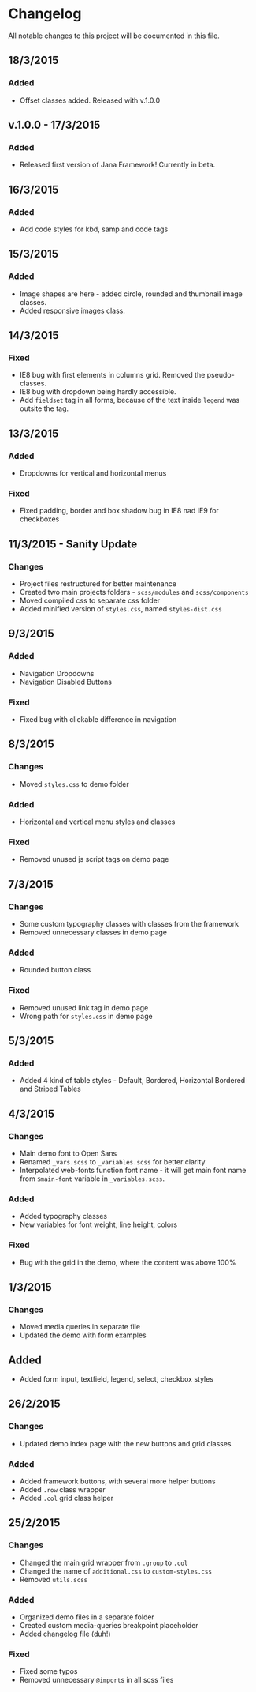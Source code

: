 # Changelog

All notable changes to this project will be documented in this file.

## 18/3/2015
### Added
- Offset classes added. Released with v.1.0.0

## v.1.0.0 - 17/3/2015
### Added
- Released first version of Jana Framework! Currently in beta.


## 16/3/2015
### Added
- Add code styles for kbd, samp and code tags


## 15/3/2015
### Added
- Image shapes are here - added circle, rounded and thumbnail image classes.
- Added responsive images class.


## 14/3/2015
### Fixed
- IE8 bug with first elements in columns grid. Removed the pseudo-classes.
- IE8 bug with dropdown being hardly accessible.
- Add `fieldset` tag in all forms, because of the text inside `legend` was outsite the tag.


## 13/3/2015
### Added
- Dropdowns for vertical and horizontal menus

### Fixed
- Fixed padding, border and box shadow bug in IE8 nad IE9 for checkboxes


## 11/3/2015 - Sanity Update
### Changes
- Project files restructured for better maintenance
- Created two main projects folders - `scss/modules` and `scss/components`
- Moved compiled css to separate css folder
- Added minified version of `styles.css`, named `styles-dist.css`


## 9/3/2015
### Added
- Navigation Dropdowns
- Navigation Disabled Buttons

### Fixed
- Fixed bug with clickable difference in navigation


## 8/3/2015
### Changes
- Moved `styles.css` to demo folder

### Added
- Horizontal and vertical menu styles and classes

### Fixed
- Removed unused js script tags on demo page


## 7/3/2015
### Changes
- Some custom typography classes with classes from the framework
- Removed unnecessary classes in demo page

### Added
- Rounded button class

### Fixed
- Removed unused link tag in demo page
- Wrong path for `styles.css` in demo page


## 5/3/2015
### Added
- Added 4 kind of table styles - Default, Bordered, Horizontal Bordered and Striped Tables

## 4/3/2015
### Changes
- Main demo font to Open Sans
- Renamed `_vars.scss` to `_variables.scss` for better clarity
- Interpolated web-fonts function font name - it will get main font name from `$main-font` variable in `_variables.scss`.

### Added
- Added typography classes
- New variables for font weight, line height, colors

### Fixed
- Bug with the grid in the demo, where the content was above 100%

## 1/3/2015
### Changes
- Moved media queries in separate file
- Updated the demo with form examples

## Added
- Added form input, textfield, legend, select, checkbox styles


## 26/2/2015
### Changes
- Updated demo index page with the new buttons and grid classes

### Added
- Added framework buttons, with several more helper buttons
- Added `.row` class wrapper
- Added `.col` grid class helper


## 25/2/2015
### Changes
- Changed the main grid wrapper from `.group` to `.col`
- Changed the name of `additional.css` to `custom-styles.css`
- Removed `utils.scss`

### Added
- Organized demo files in a separate folder
- Created custom media-queries breakpoint placeholder
- Added changelog file (duh!)

### Fixed
- Fixed some typos
- Removed unnecessary `@import`s in all scss files
